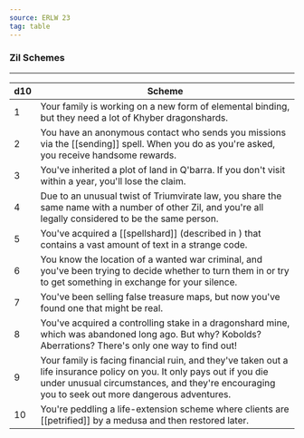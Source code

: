 ```yaml
---
source: ERLW 23
tag: table
---
```


### Zil Schemes
---
|d10|Scheme|
|----|------------|
|1|Your family is working on a new form of elemental binding, but they need a lot of Khyber dragonshards.|
|2|You have an anonymous contact who sends you missions via the [[sending]] spell. When you do as you're asked, you receive handsome rewards.|
|3|You've inherited a plot of land in Q'barra. If you don't visit within a year, you'll lose the claim.|
|4|Due to an unusual twist of Triumvirate law, you share the same name with a number of other Zil, and you're all legally considered to be the same person.|
|5|You've acquired a [[spellshard]] (described in ) that contains a vast amount of text in a strange code.|
|6|You know the location of a wanted war criminal, and you've been trying to decide whether to turn them in or try to get something in exchange for your silence.|
|7|You've been selling false treasure maps, but now you've found one that might be real.|
|8|You've acquired a controlling stake in a dragonshard mine, which was abandoned long ago. But why? Kobolds? Aberrations? There's only one way to find out!|
|9|Your family is facing financial ruin, and they've taken out a life insurance policy on you. It only pays out if you die under unusual circumstances, and they're encouraging you to seek out more dangerous adventures.|
|10|You're peddling a life-extension scheme where clients are [[petrified]] by a medusa and then restored later.|
